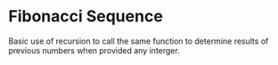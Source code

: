 Fibonacci Sequence
==================

Basic use of recursion to call the same function to determine results of previous numbers when provided any interger.